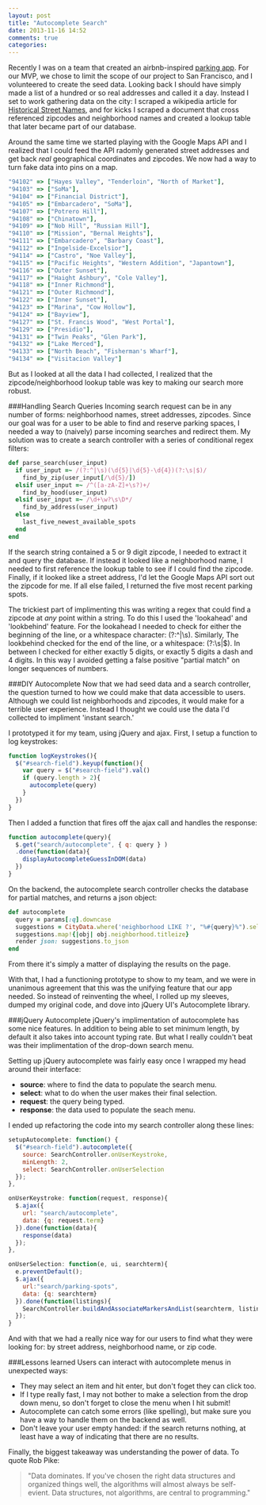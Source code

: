 ```yaml
---
layout: post
title: "Autocomplete Search"
date: 2013-11-16 14:52
comments: true
categories: 
---
```

Recently I was on a team that created an airbnb-inspired [parking app](http://eyepark.herokuapp.com). For our MVP, we chose to limit the scope of our project to San Francisco, and I volunteered to create the seed data. Looking back I should have simply made a list of a hundred or so real addresses and called it a day. Instead I set to work gathering data on the city: I scraped a wikipedia article for [Historical Street Names](http://en.wikipedia.org/wiki/Etymologies_of_place_names_in_San_Francisco), and for kicks I scraped a document that cross referenced zipcodes and neighborhood names and created a lookup table that later became part of our database.

Around the same time we started playing with the Google Maps API and I realized that I could feed the API radomly generated street addresses and get back *real* geographical coordinates and zipcodes. We now had a way to turn fake data into pins on a map.

``` ruby
"94102" => ["Hayes Valley", "Tenderloin", "North of Market"],
"94103" => ["SoMa"],
"94104" => ["Financial District"],
"94105" => ["Embarcadero", "SoMa"],
"94107" => ["Potrero Hill"],
"94108" => ["Chinatown"],
"94109" => ["Nob Hill", "Russian Hill"],
"94110" => ["Mission", "Bernal Heights"],
"94111" => ["Embarcadero", "Barbary Coast"],
"94112" => ["Ingelside-Excelsior"],
"94114" => ["Castro", "Noe Valley"],
"94115" => ["Pacific Heights", "Western Addition", "Japantown"],
"94116" => ["Outer Sunset"],
"94117" => ["Haight Ashbury", "Cole Valley"],
"94118" => ["Inner Richmond"],
"94121" => ["Outer Richmond"],
"94122" => ["Inner Sunset"],
"94123" => ["Marina", "Cow Hollow"],
"94124" => ["Bayview"],
"94127" => ["St. Francis Wood", "West Portal"],
"94129" => ["Presidio"],
"94131" => ["Twin Peaks", "Glen Park"],
"94132" => ["Lake Merced"],
"94133" => ["North Beach", "Fisherman's Wharf"],
"94134" => ["Visitacion Valley"]
```

But as I looked at all the data I had collected, I realized that the zipcode/neighborhood lookup table was key to making our search more robust.

###Handling Search Queries
Incoming search request can be in any number of forms: neighborhood names, street addresses, zipcodes. Since our goal was for a user to be able to find and reserve parking spaces, I needed a way to (naively) parse incoming searches and redirect them. My solution was to create a search controller with a series of conditional regex filters:

``` ruby
def parse_search(user_input)
  if user_input =~ /(?:^|\s)(\d{5}|\d{5}-\d{4})(?:\s|$)/
    find_by_zip(user_input[/\d{5}/])
  elsif user_input =~ /^([a-zA-Z]+\s?)+/
    find_by_hood(user_input)
  elsif user_input =~ /\d+\w?\s\D*/
    find_by_address(user_input)
  else
    last_five_newest_available_spots
  end
end
```

If the search string contained a 5 or 9 digit zipcode, I needed to extract it and  query the database. If instead it looked like a neighborhood name, I needed to first reference the lookup table to see if I could find the zipcode. Finally, if it looked like a street address, I'd let the Google Maps API sort out the zipcode for me. If all else failed, I returned the five most recent parking spots.

The trickiest part of implimenting this was writing a regex that could find a zipcode at *any* point within a string. To do this I used the 'lookahead' and 'lookbehind' feature. For the lookahead I needed to check for either the beginning of the line, or a whitespace character: (?:^|\s). Similarly, The lookbehind checked for the end of the line, or a whitespace: (?:\s|$). In between I checked for either exactly 5 digits, or exactly 5 digits a dash and 4 digits. In this way I avoided getting a false positive "partial match" on longer sequences of numbers.

###DIY Autocomplete
Now that we had seed data and a search controller, the question turned to how we could make that data accessible to users. Although we could list neighborhoods and zipcodes, it would make for a terrible user experience. Instead I thought we could use the data I'd collected to impliment 'instant search.'

I prototyped it for my team, using jQuery and ajax. First, I setup a function to log keystrokes:
``` javascript
function logKeystrokes(){
  $("#search-field").keyup(function(){
    var query = $("#search-field").val()
    if (query.length > 2){
      autocomplete(query)
    }
  })
}
```

Then I added a function that fires off the ajax call and handles the response:

``` javascript
function autocomplete(query){
  $.get("search/autocomplete", { q: query } )
  .done(function(data){
    displayAutocompleteGuessInDOM(data)
  })
}
```

On the backend, the autocomplete search controller checks the database for partial matches, and returns a json object:

``` ruby
def autocomplete
  query = params[:q].downcase
  suggestions = CityData.where('neighborhood LIKE ?', "%#{query}%").select(:neighborhood)
  suggestions.map!{|obj| obj.neighborhood.titleize}
  render json: suggestions.to_json
end
```

From there it's simply a matter of displaying the results on the page.

With that, I had a functioning prototype to show to my team, and we were in unanimous agreement that this was the unifying feature that our app needed. So instead of reinventing the wheel, I rolled up my sleeves, dumped my original code, and dove into jQuery UI's Autocomplete library.

###jQuery Autocomplete
jQuery's implimentation of autocomplete has some nice features. In addition to being able to set minimum length, by default it also takes into account typing rate. But what I really couldn't beat was their implimentation of the drop-down search menu.

Setting up jQuery autocomplete was fairly easy once I wrapped my head around their interface:  
- **source**: where to find the data to populate the search menu.  
- **select**: what to do when the user makes their final selection.  
- **request**: the query being typed.  
- **response**: the data used to populate the seach menu.

I ended up refactoring the code into my search controller along these lines:

``` javascript
setupAutocomplete: function() {
  $("#search-field").autocomplete({
    source: SearchController.onUserKeystroke,
    minLength: 2,
    select: SearchController.onUserSelection
  });
},

onUserKeystroke: function(request, response){
  $.ajax({
    url: "search/autocomplete",
    data: {q: request.term}
  }).done(function(data){
    response(data)
  });
},

onUserSelection: function(e, ui, searchterm){
  e.preventDefault();
  $.ajax({
    url:"search/parking-spots",
    data: {q: searchterm}
  }).done(function(listings){
    SearchController.buildAndAssociateMarkersAndList(searchterm, listings)
  });
}
```

And with that we had a really nice way for our users to find what they were looking for: by street address, neighborhood name, or zip code.

###Lessons learned
Users can interact with autocomplete menus in unexpected ways:  
- They may select an item and hit enter, but don't foget they can click too.  
- If I type really fast, I may not bother to make a selection from the drop down menu, so don't forget to close the menu when I hit submit!  
- Autocomplete can catch some errors (like spelling), but make sure you have a way to handle them on the backend as well.  
- Don't leave your user empty handed: if the search returns nothing, at least have a way of indicating that there are no results.  

Finally, the biggest takeaway was understanding the power of data. To quote Rob Pike: 
> "Data dominates. If you've chosen the right data structures and organized things well, the algorithms will almost always be self-evient. Data structures, not algorithms, are central to programming."